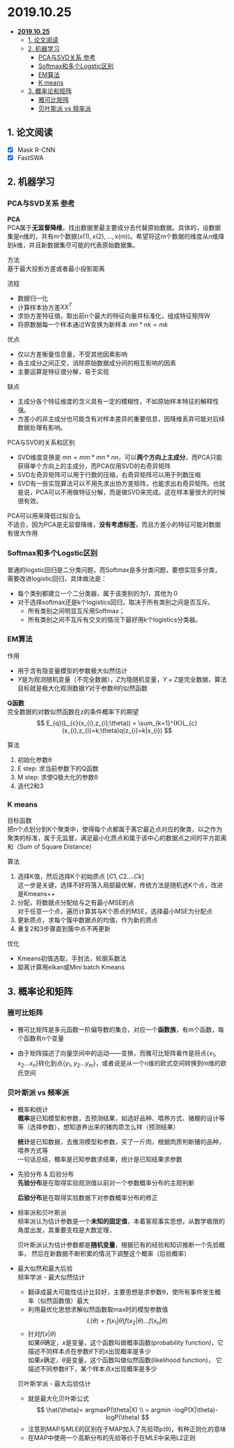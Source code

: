 # **2019.10.25**

- [**2019.10.25**](#20191025)
  - [1. 论文阅读](#1-论文阅读)
  - [2. 机器学习](#2-机器学习)
    - [PCA与SVD关系 参考](#PCA与SVD关系-参考)
    - [Softmax和多个Logstic区别](#Softmax和多个Logstic区别)
    - [EM算法](#EM算法)
    - [K means](#K-means)
  - [3. 概率论和矩阵](#3-概率论和矩阵)
    - [雅可比矩阵](#雅可比矩阵)
    - [贝叶斯派 vs 频率派](#贝叶斯派-vs-频率派)

## 1. 论文阅读

- [x] Mask R-CNN
- [x] FastSWA
  
## 2. 机器学习

### **PCA与SVD关系** [参考](cnblogs.com/pinard/p/6239403.html)

**PCA**  
PCA属于**无监督降维**，找出数据里最主要成分去代替原始数据。具体的，设数据集是n维的，共有$m$个数据$(x(1),x(2),...,x(m))$。希望将这m个数据的维度从$n$维降到$k$维，并且新数据集尽可能的代表原始数据集。

方法  
基于最大投影方差或者最小投影距离

流程

- 数据归一化
- 计算样本协方差$XX^{T}$
- 求协方差特征值，取出前n个最大的特征向量并标准化，组成特征矩阵W
- 将原数据每一个样本通过W变换为新样本 $mn*nk = mk$

优点

- 仅以方差衡量信息量，不受其他因素影响
- 各主成分之间正交，消除原始数据成分间的相互影响的因素
- 主要运算是特征值分解，易于实现

缺点

- 主成分各个特征维度的含义具有一定的模糊性，不如原始样本特征的解释性强。
- 方差小的非主成分也可能含有对样本差异的重要信息，因降维丢弃可能对后续数据处理有影响。

PCA与SVD的关系和区别

- SVD维度变换是 $mn = mm * mn * nn$，可以**两个方向上主成分**，而PCA只能获得单个方向上的主成分，而PCA仅用SVD的右奇异矩阵
- SVD左奇异矩阵可以用于行数的压缩，右奇异矩阵可以用于列数压缩
- SVD有一些实现算法可以不用先求出协方差矩阵，也能求出右奇异矩阵。也就是说，PCA可以不用做特征分解，而是做SVD来完成。这在样本量很大的时候很有效。

PCA可以用来降低过拟合么  
不适合，因为PCA是无监督降维，**没有考虑标签**，而且方差小的特征可能对数据有很大作用

### **Softmax和多个Logstic区别**

普通的logstic回归是二分类问题，而Softmax是多分类问题，要想实现多分类，需要改进logistic回归，具体做法是：

- 每个类别都建立一个二分类器，属于该类别的为1，其他为０
- 对于选择softmax还是k个logistics回归，取决于所有类别之间是否互斥。
  - 所有类别之间明显互斥用Softmax；
  - 所有类别之间不互斥有交叉的情况下最好用k个logistics分类器。

### **EM算法**

作用  

- 用于含有隐变量模型的参数极大似然估计
- $Y$是为观测随机变量（不完全数据），$Z$为隐随机变量，$Y+Z$是完全数据，算法目标就是极大化观测数据$Y$对于参数$θ$的似然函数

**Q函数**  
完全数据的对数似然函数在z的条件概率下的期望
$$
E_{q}(L_{c}(x_{i},z_{i};\theta)) = \sum_{k=1}^{K}L_{c}(x_{i},z_{i}=k;\theta)q(z_{i}=k|x_{i})
$$

算法

1. 初始化参数θ 
2. E step: 求当前参数下的Q函数
3. M step: 求使Q极大化的参数θ
4. 迭代2和3

### **K means**

目标函数  
把n个点划分到K个聚类中，使得每个点都属于离它最近点对应的聚类，以之作为聚类的标准，属于无监督，满足最小化质点和属于该中心的数据点之间的平方距离和（Sum of Square Distance）  

算法  

1. 选择K值，然后选择K个初始质点 $[C1,C2....Ck]$  
   这一步是关键，选择不好将落入局部最优解，传统方法是随机选K个点，改进是Kmeans++
2. 分配，将数据点分配给与之有最小MSE的点  
   对于任意一个点，遍历计算其与K个质点的MSE，选择最小MSE为分配点
3. 更新质点，求每个簇中数据点的均值，作为新的质点
4. 重复2和3步骤直到簇中点不再更新

优化

- Kmeans初值选取，手肘法，轮廓系数法
- 距离计算用elkan或Mini batch Kmeans

## 3. 概率论和矩阵

### **雅可比矩阵**

- 雅可比矩阵是多元函数一阶偏导数的集合，对应一个**函数族**，有m个函数，每个函数有n个变量  

- 由于矩阵描述了向量空间中的运动——变换，而雅可比矩阵看作是将点{${x_{1},x_{2}...x_{n}}$}转化到点{${y_{1},y_{2}...y_{m}}$}，或者说是从一个n维的欧式空间转换到m维的欧氏空间

### **贝叶斯派 vs 频率派**

- 概率和统计  
  **概率**是已知模型和参数，去预测结果，如选好品种、喂养方式、猪棚的设计等等（选择参数），想知道养出来的猪肉质怎么样（预测结果）  

  **统计**是已知数据，去推测模型和参数，买了一斤肉，根据肉质判断猪的品种，喂养方式等  
  一句话总结，概率是已知参数求结果，统计是已知结果求参数

- 先验分布 & 后验分布  
  **先验分布**是在取得实验观测值以前对一个参数概率分布的主观判断  

  **后验分布**是在取得实验数据下对参数概率分布的修正

- 频率派和贝叶斯派  
  频率派认为估计参数是一个**未知的固定值**，本着客观事实思想，从数学极限的角度出发，其重要支柱是大数定理，

  贝叶斯派认为估计参数都是**随机变量**，根据已有的经验和知识推断一个先验概率， 然后在新数据不断积累的情况下调整这个概率（后验概率）

- 最大似然和最大后验  
  频率学派 - 最大似然估计  

  - 翻译成最大可能性估计比较好，主要思想是求参数θ，使所有事件发生概率（似然函数值）最大
  - 利用最优化思想求解似然函数取max时的模型参数值
   $$
    L(\theta) = f(x_{1}|\theta)f(x_{2}|\theta)...f(x_{n}|\theta)
    $$
  - 针对$f(x|θ)$  
    如果$θ$确定，$x$是变量，这个函数叫做概率函数(probability function)，它描述不同样本点在参数$θ$下的$x$出现概率是多少  
    如果$x$确定，$θ$是变量，这个函数叫做似然函数(likelihood function)， 它描述不同参数$θ$下，某个样本点$x$出现概率是多少

  贝叶斯学派 - 最大后验估计
  - 就是最大化贝叶斯公式
  $$
    \hat{\theta}= argmaxP(\theta|X) \\
        = argmin -logP(X|\theta)-logP(\theta) 
  $$
  - 注意到MAP与MLE的区别在于MAP加入了先验项p(θ)，有种正则化的意味
  - 在MAP中使用一个高斯分布的先验等价于在MLE中采用L2正则


